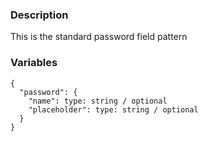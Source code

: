 ### Description
This is the standard password field pattern


### Variables
~~~
{
  "password": {
    "name": type: string / optional
    "placeholder": type: string / optional
  }
}
~~~
